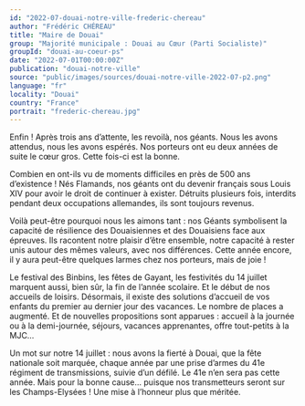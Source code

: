 ```yaml
---
id: "2022-07-douai-notre-ville-frederic-chereau"
author: "Frédéric CHÉREAU"
title: "Maire de Douai"
group: "Majorité municipale : Douai au Cœur (Parti Socialiste)"
groupId: "douai-au-coeur-ps"
date: "2022-07-01T00:00:00Z"
publication: "douai-notre-ville"
source: "public/images/sources/douai-notre-ville-2022-07-p2.png"
language: "fr"
locality: "Douai"
country: "France"
portrait: "frederic-chereau.jpg"
---
```


Enfin ! Après trois ans d’attente, les revoilà, nos géants. Nous les avons attendus, nous les avons espérés. Nos porteurs ont eu deux années de suite le cœur gros. Cette fois-ci est la bonne.

Combien en ont-ils vu de moments difficiles en près de 500 ans d’existence ! Nés Flamands, nos géants ont du devenir français sous Louis XIV pour avoir le droit de continuer à exister. Détruits plusieurs fois, interdits pendant deux occupations allemandes, ils sont toujours revenus.

Voilà peut-être pourquoi nous les aimons tant : nos Géants symbolisent la capacité de résilience des Douaisiennes et des Douaisiens face aux épreuves. Ils racontent notre plaisir d’être ensemble, notre capacité à rester unis autour des mêmes valeurs, avec nos différences. Cette année encore, il y aura peut-être quelques larmes chez nos porteurs, mais de joie !

Le festival des Binbins, les fêtes de Gayant, les festivités du 14 juillet marquent aussi, bien sûr, la fin de l’année scolaire. Et le début de nos accueils de loisirs. Désormais, il existe des solutions d’accueil de vos enfants du premier au dernier jour des vacances. Le nombre de places a augmenté. Et de nouvelles propositions sont apparues : accueil à la journée ou à la demi-journée, séjours, vacances apprenantes, offre tout-petits à la MJC…

Un mot sur notre 14 juillet : nous avons la fierté à Douai, que la fête nationale soit marquée, chaque année par une prise d’armes du 41e régiment de transmissions, suivie d’un défilé. Le 41e n’en sera pas cette année. Mais pour la bonne cause… puisque nos transmetteurs seront sur les Champs-Elysées ! Une mise à l’honneur plus que méritée.
